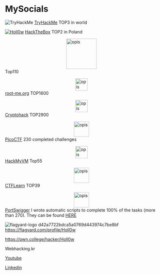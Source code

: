 # MySocials
<img src="https://tryhackme-badges.s3.amazonaws.com/Holl0w.png" alt="TryHackMe"> [TryHackMe](https://tryhackme.com/p/Holl0w) TOP3 in world

[ ![Holl0w](https://www.hackthebox.eu/badge/image/354936)](https://app.hackthebox.com/profile/354936) [HackTheBox](https://app.hackthebox.com/profile/354936) TOP2 in Poland

<img src="https://github.com/user-attachments/assets/7d6fee40-6d96-432a-950d-5755ebadd62f" alt="opis" width="100" style="display: block; margin: auto;" /> Top110


<img src="https://github.com/user-attachments/assets/e17b71c9-4c5a-4ef2-8fea-77a91c8c07be" alt="opis" width="40" style="display: block; margin: auto;" />  [root-me.org](https://www.root-me.org/PanAdamski) TOP1600


<img src="https://github.com/user-attachments/assets/67f3d359-473c-425a-94cc-7c72aed250fe" alt="opis" width="40" style="display: block; margin: auto;" />  [Cryptohack](https://cryptohack.org/user/PanAdamski/) TOP2900



<img src="https://github.com/user-attachments/assets/72c6ba00-790b-48ce-aebc-01a577893240" alt="opis" width="50" style="display: block; margin: auto;" /> [PicoCTF](https://play.picoctf.org/users/PanAdamski) 230 completed challenges

<img src="https://github.com/user-attachments/assets/3c7dc736-d8d2-4050-ba15-014b1017f060" alt="opis" width="40" style="display: block; margin: auto;" /> [HackMyVM](https://hackmyvm.eu/profile/?user=Holl0w) Top55

<img src="https://github.com/user-attachments/assets/c96dc3c9-6a36-4ed5-89b6-691b30313667" alt="opis" width="50" style="display: block; margin: auto;" />  [CTFLearn](https://ctflearn.com/user/Holl0w) TOP39



 <img src="https://github.com/user-attachments/assets/53be42c0-9d5a-4c06-9d28-650067cb0d85" alt="opis" width="50" style="display: block; margin: auto;" />  [PortSwigger](https://portswigger.net/web-security/hall-of-fame) I wrote automatic scripts to complete 100% of the tasks (more than 270). They can be found [HERE](https://github.com/PanAdamski/AllPortSwiggerSolutions)



![flagyard-logo d42a7722bdca5a0769d443974c7be8bf](https://github.com/user-attachments/assets/5cd65f49-d267-4ed4-825b-8a56e83b0a3a) https://flagyard.com/profile/Holl0w





https://pwn.college/hacker/Holl0w

Webhacking.kr 

[Youtube](https://www.youtube.com/@AdamskiCTF)

[Linkedin](https://www.linkedin.com/in/bartlomiejadamski/)






